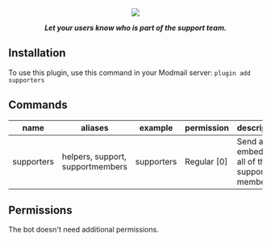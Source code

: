 <div align="center">
    <img  src="https://i.imgur.com/jnxuYhE.png" align="center">
    <p><strong><i>Let your users know who is part of the support team.</i></strong></p>
</div>

## Installation

To use this plugin, use this command in your Modmail server: `plugin add supporters`

## Commands

| name         | aliases                            | example      | permission   | description                                     |
|--------------|------------------------------------|--------------|--------------|-------------------------------------------------|
| supporters   | helpers, support, supportmembers   | supporters   | Regular [0]  | Send an embed with all of the support members.  |

## Permissions

The bot doesn't need additional permissions.